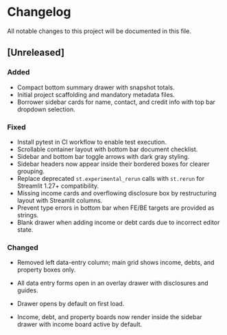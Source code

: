 # Changelog
All notable changes to this project will be documented in this file.

## [Unreleased]
### Added
- Compact bottom summary drawer with snapshot totals.
- Initial project scaffolding and mandatory metadata files.
- Borrower sidebar cards for name, contact, and credit info with top bar dropdown selection.

### Fixed
- Install pytest in CI workflow to enable test execution.
- Scrollable container layout with bottom bar document checklist.
- Sidebar and bottom bar toggle arrows with dark gray styling.
- Sidebar headers now appear inside their bordered boxes for clearer grouping.
- Replace deprecated `st.experimental_rerun` calls with `st.rerun` for Streamlit 1.27+ compatibility.
- Missing income cards and overflowing disclosure box by restructuring layout with Streamlit columns.
- Prevent type errors in bottom bar when FE/BE targets are provided as strings.
- Blank drawer when adding income or debt cards due to incorrect editor state.

### Changed
- Removed left data-entry column; main grid shows income, debts, and property boxes only.
- All data entry forms open in an overlay drawer with disclosures and guides.

- Drawer opens by default on first load.

- Income, debt, and property boards now render inside the sidebar drawer with income board active by default.
